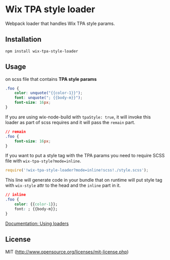 # Wix TPA style loader
Webpack loader that handles Wix TPA style params.

## Installation

```
npm install wix-tpa-style-loader
```

## Usage
on scss file that contains **TPA style params**
``` scss
.foo {
	color: unquote("{{color-1}}");
	font: unquote("; {{body-m}}");
	font-size: 16px;
}
```
If you are using wix-node-build with `tpaStyle: true`, it will invoke this loader as part of scss requires and it will pass
the `remain` part.
``` css
// remain
.foo {
	font-size: 16px;
}
```
If you want to put a style tag with the TPA params you need to require SCSS file with `wix-tpa-style?mode=inline`.
```javascript
require('!wix-tpa-style-loader?mode=inline!scss!./style.scss');
```
This line will generate code in your bundle that on runtime will put style tag with `wix-style` attr to the head and the `inline` part in it.
```css
// inline
.foo {
	color: {{color-1}};
	font: ; {{body-m}};
}
```

[Documentation: Using loaders](http://webpack.github.io/docs/using-loaders.html)

## License

MIT (http://www.opensource.org/licenses/mit-license.php)